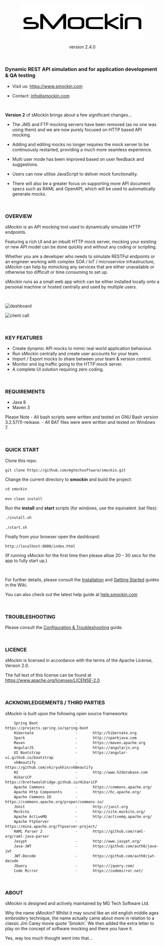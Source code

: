 <p align="center">
  <img src="/public/image/smockin_logo.png" width=400 />
</p>

<p align="center">
  version 2.4.0
</p>

<br />

### Dynamic REST API simulation and for application development & QA testing

   - Visit us: https://www.smockin.com

   - Contact: info@smockin.com

<br />

**Version 2** of sMockin brings about a few significant changes...

- The JMS and FTP mocking servers have been removed (as no one was using them) and we are now purely focused on HTTP based API mocking.

- Adding and editing mocks no longer requires the mock server to be continuously restarted, providing a much more seamless experience.

- Multi user mode has been improved based on user feedback and suggestions.

- Users can now utilise JavaScript to deliver mock functionality.

- There will also be a greater focus on supporting more API document specs such as RAML and OpenAPI, which will be used to automatically generate mocks.

<br />

### OVERVIEW

sMockin is an API mocking tool used to dynamically simulate HTTP endpoints.

Featuring a rich UI and an inbuilt HTTP mock server, mocking your existing or new API model can be done quickly and without any coding or scripting.

Whether you are a developer who needs to simulate RESTFul endpoints or an engineer working with complex SOA / IoT / microservice infrastructure, sMockin can help by mimicking any services that are either unavailable or otherwise too difficult or time consuming to set up.

sMockin runs as a small web app which can be either installed locally onto a personal machine or hosted centrally and used by multiple users.

<br/>

![dashboard](https://raw.githubusercontent.com/mgtechsoftware/smockin/master/public/image/dashboard.png)

![client call](https://raw.githubusercontent.com/mgtechsoftware/smockin/master/public/image/client-call.png)

<br/>

### KEY FEATURES

* Create dynamic API mocks to mimic real world application behaviour.
* Run sMockin centrally and create user accounts for your team.
* Import / Export mocks to share between your team & version control.
* Monitor and log traffic going to the HTTP mock server.
* A complete UI solution requiring zero coding.


<br/>

### REQUIREMENTS

   - Java 8
   - Maven 3

   Please Note
      -   All bash scripts were written and tested on GNU Bash version 3.2.57(1)-release.
      -   All BAT files were were written and tested on Windows 7.

<br/>

### QUICK START

Clone this repo:

```
git clone https://github.com/mgtechsoftware/smockin.git
```

Change the current directory to **smockin** and build the project:

```
cd smockin

mvn clean install
```

Run the **install** and **start** scripts (for windows, use the equivalent .bat files):

```
./install.sh

./start.sh
```

Finally from your browser open the dashboard:

```
http://localhost:8000/index.html
```

(If running sMockin for the first time then please allow 20 - 30 secs for the app to fully start up.)

<br />

For further details, please consult the [Installation](https://github.com/mgtechsoftware/smockin/wiki/Installation) and [Getting Started](https://github.com/mgtechsoftware/smockin/wiki/API-Mock-Tutorial:-Getting-Started) guides in the Wiki. 

You can also check out the latest help guide at [help.smockin.com](https://help.smockin.com)

<br/>

### TROUBLESHOOTING

Please consult the [Configuration & Troubleshooting](https://github.com/mgtechsoftware/smockin/wiki/Configuration-&-Troubleshooting) guide.

<br/>

### LICENCE


sMockin is licensed in accordance with the terms of the Apache License, Version 2.0.

The full text of this license can be found at https://www.apache.org/licenses/LICENSE-2.0

<br/>

### ACKNOWLEDGEMENTS / THIRD PARTIES

   sMockin is built upon the following open source frameworks:

        Spring Boot                 -       https://projects.spring.io/spring-boot
        Hibernate                   -       http://hibernate.org
        Spark                       -       http://sparkjava.com
        Maven                       -       https://maven.apache.org
        AngularJS                   -       https://angularjs.org
        UI Bootstrap                -       https://angular-ui.github.io/bootstrap
        vkBeautify                  -       https://github.com/vkiryukhin/vkBeautify
        H2                          -       http://www.h2database.com
        HikariCP                    -       https://brettwooldridge.github.io/HikariCP
        Apache Commons              -       https://commons.apache.org/
        Apache Http Components      -       https://hc.apache.org/
        Apache Commons IO           -       https://commons.apache.org/proper/commons-io/
        JUnit                       -       http://junit.org
        Mockito                     -       http://site.mockito.org/
        Apache ActiveMQ             -       http://activemq.apache.org/
        Apache FtpServer            -       https://mina.apache.org/ftpserver-project/
        RAML Parser 2               -       https://github.com/raml-org/raml-java-parser
        Jasypt                      -       http://www.jasypt.org/
        Java-JWT                    -       https://github.com/auth0/java-jwt
        JWT-Decode                  -       https://github.com/auth0/jwt-decode
        JQuery                      -       https://jquery.com/
        Code Mirror                 -       https://codemirror.net/
<br/>

### ABOUT

sMockin is designed and actively maintained by MG Tech Software Ltd.

Why the name sMockin? Whilst it may sound like an old english middle ages embroidery technique, the name actually came about more in relation to a classic Jim Carey movie quote 'Smokin'. We then added the extra letter to play on the concept of software mocking and there you have it. 

Yes, way too much thought went into that...
